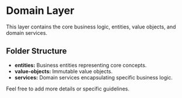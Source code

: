 # Domain Layer

This layer contains the core business logic, entities, value objects, and domain services.

## Folder Structure

- **entities:** Business entities representing core concepts.
- **value-objects:** Immutable value objects.
- **services:** Domain services encapsulating specific business logic.

Feel free to add more details or specific guidelines.
